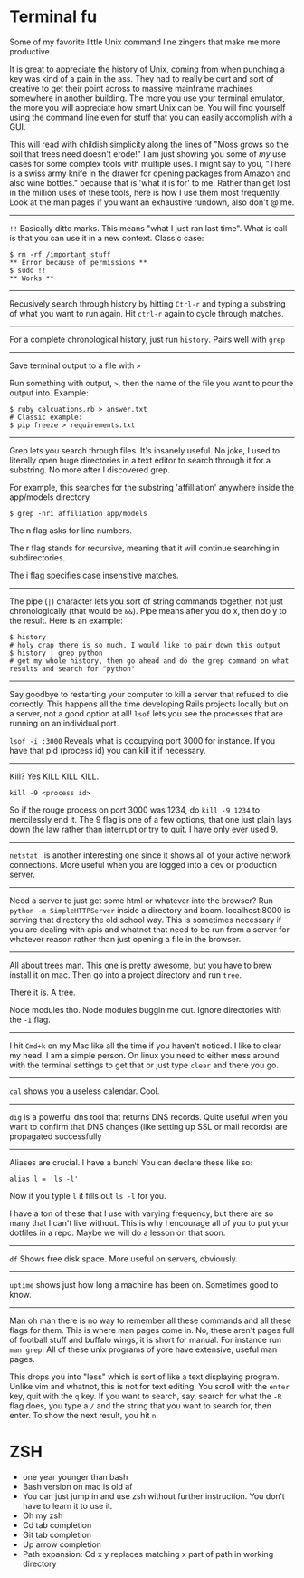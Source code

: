# Terminal fu

Some of my favorite little Unix command line zingers that make me more productive. 

It is great to appreciate the history of Unix, coming from when punching a key was kind of a pain in the ass. They had to really be curt and sort of creative to get their point across to massive mainframe machines somewhere in another building. The more you use your terminal emulator, the more you will appreciate how smart Unix can be. You will find yourself using the command line even for stuff that you can easily accomplish with a GUI.

This will read with childish simplicity along the lines of "Moss grows so the soil that trees need doesn't erode!" I am just showing you some of _my_ use cases for some complex tools with multiple uses. I might say to you, "There is a swiss army knife in the drawer for opening packages from Amazon and also wine bottles." because that is 'what it is for' to me. Rather than get lost in the million uses of these tools, here is how I use them most frequently. Look at the man pages if you want an exhaustive rundown, also don't @ me.  

-----------

`!!` Basically ditto marks. This means "what I just ran last time". What is call is that you can use it in a new context. Classic case:

```shell
$ rm -rf /important_stuff
** Error because of permissions ** 
$ sudo !!
** Works **
```

---------------

Recusively search through history by hitting `Ctrl-r` and typing a substring of what you want to run again. Hit `ctrl-r` again to cycle through matches.

------------------

For a complete chronological history, just run `history`. Pairs well with `grep`

-------------------

Save terminal output to a file with `>`

Run something with output, `>`, then the name of the file you want to pour the output into. Example: 

```shell
$ ruby calcuations.rb > answer.txt
# Classic example:
$ pip freeze > requirements.txt
```

------------

Grep lets you search through files. It's insanely useful. No joke, I used to literally open huge directories in a text editor to search through it for a substring. No more after I discovered grep.

For example, this searches for the substring 'affilliation' anywhere inside the app/models directory

```shell
$ grep -nri affiliation app/models	 
```

The n flag asks for line numbers.

The r flag stands for recursive, meaning that it will continue searching in subdirectories.

The i flag specifies case insensitive matches. 

--------------

The pipe (`|`) character lets you sort of string commands together, not just chronologically (that would be `&&`). Pipe means after you do x, then do y to the result. Here is an example:

```shell
$ history
# holy crap there is so much, I would like to pair down this output
$ history | grep python
# get my whole history, then go ahead and do the grep command on what results and search for "python"
```

--------------

Say goodbye to restarting your computer to kill a server that refused to die correctly. This happens all the time developing Rails projects locally but on a server, not a good option at all!  `lsof` lets you see the processes that are running on an individual port.

`lsof -i :3000` Reveals what is occupying port 3000 for instance. If you have that pid (process id) you can kill it if necessary.

------------

Kill? Yes KILL KILL KILL.

`kill -9 <process id>`

So if the rouge process on port 3000 was 1234, do `kill -9 1234` to mercilessly end it. The 9 flag is one of a few options, that one just plain lays down the law rather than interrupt or try to quit. I have only ever used 9.

----------------

`netstat ` is another interesting one since it shows all of your active network connections. More useful when you are logged into a dev or production server.

-------------

Need a server to just get some html or whatever into the browser? Run `python -m SimpleHTTPServer` inside a directory and boom. localhost:8000 is serving that directory the old school way. This is sometimes necessary if you are dealing with apis and whatnot that need to be run from a server for whatever reason rather than just opening a file in the browser. 

--------

All about trees man. This one is pretty awesome, but you have to brew install it on mac. Then go into a project directory and run `tree`.

There it is. A tree. 

Node modules tho. Node modules buggin me out. Ignore directories with the  `-I` flag.

-------------

I hit `Cmd+k` on my Mac like all the time if you haven't noticed. I like to clear my head. I am a simple person. On linux you need to either mess around with the terminal settings to get that or just type `clear` and there you go.

-----------

`cal` shows you a useless calendar. Cool.

---------------

`dig` is a powerful dns tool that returns DNS records. Quite useful when you want to confirm that DNS changes (like setting up SSL or mail records) are propagated successfully

--------

Aliases are crucial. I have a bunch! You can declare these like so: 

`alias l = 'ls -l'`

Now if you typle `l` it fills out `ls -l` for you. 

I have a ton of these that I use with varying frequency, but there are so many that I can't live without. This is why I encourage all of you to put your dotfiles in a repo. Maybe we will do a lesson on that soon.

----------

`df` Shows free disk space. More useful on servers, obviously.

--------

`uptime` shows just how long a machine has been on. Sometimes good to know.

---------

Man oh man there is no way to remember all these commands and all these flags for them. This is where man pages come in. No, these aren't pages full of football stuff and buffalo wings, it is short for manual. For instance run `man grep`. All of these unix programs of yore have extensive, useful man pages.

This drops you into "less" which is sort of like a text displaying program. Unlike vim and whatnot, this is not for text editing. You scroll with the `enter` key, quit with the `q` key. If you want to search, say, search for what the `-R` flag does, you type a `/` and the string that you want to search for, then enter. To show the next result, you hit `n`. 





# ZSH 

- one year younger than bash
- Bash version on mac is old af
- You can just jump in and use zsh without further instruction. You don’t have to learn it to use it.
- Oh my zsh
- Cd tab completion
- Git tab completion 
- Up arrow completion
- Path expansion: Cd x y replaces matching x part of path in working directory